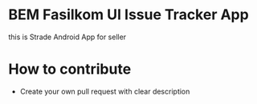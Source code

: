 # BEM Fasilkom UI Issue Tracker App
this is Strade Android App for seller

# How to contribute

* Create your own pull request with clear description
